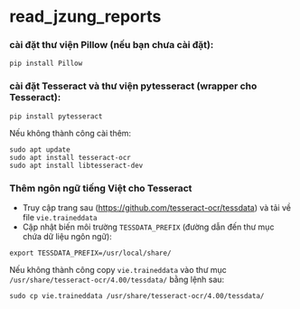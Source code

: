 # read_jzung_reports

### cài đặt thư viện Pillow (nếu bạn chưa cài đặt):
```
pip install Pillow
```

### cài đặt Tesseract và thư viện pytesseract (wrapper cho Tesseract):
```
pip install pytesseract
```
Nếu không thành công cài thêm:
```
sudo apt update
sudo apt install tesseract-ocr
sudo apt install libtesseract-dev
```

### Thêm ngôn ngữ tiếng Việt cho Tesseract

- Truy cập trang sau (https://github.com/tesseract-ocr/tessdata) và tải về file `vie.traineddata`
- Cập nhật biến môi trường `TESSDATA_PREFIX` (đường dẫn đến thư mục chứa dữ liệu ngôn ngữ):
```
export TESSDATA_PREFIX=/usr/local/share/
```
Nếu không thành công copy `vie.traineddata` vào thư mục `/usr/share/tesseract-ocr/4.00/tessdata/` bằng lệnh sau:
```
sudo cp vie.traineddata /usr/share/tesseract-ocr/4.00/tessdata/
```
